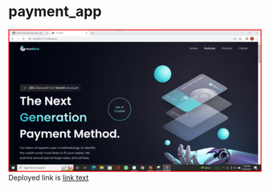 # payment_app
<img src="bankapp.png" alt=""/>
Deployed link is <a href="https://peaceful-malasada-c90106.netlify.app/">link text</a>
